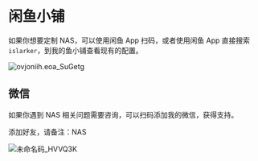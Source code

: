 # 闲鱼小铺

如果你想要定制 NAS，可以使用闲鱼 App 扫码，或者使用闲鱼 App 直接搜索 `islarker`，到我的鱼小铺查看现有的配置。

![ovjoniih.eoa_SuGetg](https://img-1255332810.cos.ap-chengdu.myqcloud.com/ovjoniih.eoa_SuGetg.png)

## 微信

如果你遇到 NAS 相关问题需要咨询，可以扫码添加我的微信，获得支持。

添加好友，请备注：NAS

![未命名码_HVVQ3K](https://img-1255332810.cos.ap-chengdu.myqcloud.com/未命名码_HVVQ3K.png)